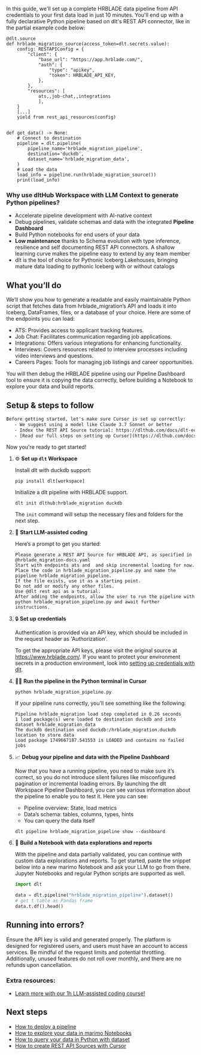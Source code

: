 In this guide, we'll set up a complete HRBLADE data pipeline from API credentials to your first data load in just 10 minutes. You'll end up with a fully declarative Python pipeline based on dlt's REST API connector, like in the partial example code below:

```python-outcome
@dlt.source
def hrblade_migration_source(access_token=dlt.secrets.value):
    config: RESTAPIConfig = {
        "client": {
            "base_url": "https://app.hrblade.com/",
            "auth": {
                "type": "apikey",
                "token": HRBLADE_API_KEY,
            },
        },
        "resources": [
            ats,,job-chat,,integrations
            ],
    }
    [...]
    yield from rest_api_resources(config)


def get_data() -> None:
    # Connect to destination
    pipeline = dlt.pipeline(
        pipeline_name='hrblade_migration_pipeline',
        destination='duckdb',
        dataset_name='hrblade_migration_data', 
    )
    # Load the data
    load_info = pipeline.run(hrblade_migration_source())
    print(load_info) 
```

### Why use dltHub Workspace with LLM Context to generate Python pipelines?

- Accelerate pipeline development with AI-native context
- Debug pipelines, validate schemas and data with the integrated **Pipeline Dashboard**
- Build Python notebooks for end users of your data
- **Low maintenance** thanks to Schema evolution with type inference, resilience and self documenting REST API connectors. A shallow learning curve makes the pipeline easy to extend by any team member
- dlt is the tool of choice for Pythonic Iceberg Lakehouses, bringing mature data loading to pythonic Iceberg with or without catalogs

## What you’ll do

We’ll show you how to generate a readable and easily maintainable Python script that fetches data from hrblade_migration’s API and loads it into Iceberg, DataFrames, files, or a database of your choice. Here are some of the endpoints you can load:

- ATS: Provides access to applicant tracking features.
- Job Chat: Facilitates communication regarding job applications.
- Integrations: Offers various integrations for enhancing functionality.
- Interviews: Covers resources related to interview processes including video interviews and questions.
- Careers Pages: Tools for managing job listings and career opportunities.

You will then debug the HRBLADE pipeline using our Pipeline Dashboard tool to ensure it is copying the data correctly, before building a Notebook to explore your data and build reports.

## Setup & steps to follow

```default
Before getting started, let's make sure Cursor is set up correctly:
   - We suggest using a model like Claude 3.7 Sonnet or better
   - Index the REST API Source tutorial: https://dlthub.com/docs/dlt-ecosystem/verified-sources/rest_api/ and add it to context as **@dlt rest api**
   - [Read our full steps on setting up Cursor](https://dlthub.com/docs/dlt-ecosystem/llm-tooling/cursor-restapi#23-configuring-cursor-with-documentation)
```

Now you're ready to get started!

1. ⚙️ **Set up `dlt` Workspace**
    
    Install dlt with duckdb support:
    ```shell
    pip install dlt[workspace]
    ```

    Initialize a dlt pipeline with HRBLADE support.
    ```shell
    dlt init dlthub:hrblade_migration duckdb
    ```

    The `init` command will setup the necessary files and folders for the next step.
    
2. 🤠 **Start LLM-assisted coding**
    
    Here’s a prompt to get you started:
    
    ```prompt
    Please generate a REST API Source for HRBLADE API, as specified in @hrblade_migration-docs.yaml 
    Start with endpoints ats and  and skip incremental loading for now. 
    Place the code in hrblade_migration_pipeline.py and name the pipeline hrblade_migration_pipeline. 
    If the file exists, use it as a starting point. 
    Do not add or modify any other files. 
    Use @dlt rest api as a tutorial. 
    After adding the endpoints, allow the user to run the pipeline with python hrblade_migration_pipeline.py and await further instructions.
    ```

    
3. 🔒 **Set up credentials** 
    
    Authentication is provided via an API key, which should be included in the request header as 'Authorization'.
    
    To get the appropriate API keys, please visit the original source at https://www.hrblade.com/.
    If you want to protect your environment secrets in a production environment, look into [setting up credentials with dlt](https://dlthub.com/docs/walkthroughs/add_credentials).
    
4. 🏃‍♀️ **Run the pipeline in the Python terminal in Cursor**
    
    ```shell
    python hrblade_migration_pipeline.py
    ```
    
    If your pipeline runs correctly, you’ll see something like the following:
    
    ```shell
    Pipeline hrblade_migration load step completed in 0.26 seconds
    1 load package(s) were loaded to destination duckdb and into dataset hrblade_migration_data
    The duckdb destination used duckdb:/hrblade_migration.duckdb location to store data
    Load package 1749667187.541553 is LOADED and contains no failed jobs
    ```
    
5. 📈 **Debug your pipeline and data with the Pipeline Dashboard**

    Now that you have a running pipeline, you need to make sure it’s correct, so you do not introduce silent failures like misconfigured pagination or incremental loading errors. By launching the dlt Workspace Pipeline Dashboard, you can see various information about the pipeline to enable you to test it. Here you can see:
    - Pipeline overview: State, load metrics
    - Data’s schema: tables, columns, types, hints
    - You can query the data itself
    
    ```shell
    dlt pipeline hrblade_migration_pipeline show --dashboard
    ```
    
6. 🐍 **Build a Notebook with data explorations and reports**

    With the pipeline and data partially validated, you can continue with custom data explorations and reports. To get started, paste the snippet below into a new marimo Notebook and ask your LLM to go from there. Jupyter Notebooks and regular Python scripts are supported as well.

    
    ```python
    import dlt

   data = dlt.pipeline("hrblade_migration_pipeline").dataset()
   # get t table as Pandas frame
   data.t.df().head()
    ```

## Running into errors?

Ensure the API key is valid and generated properly. The platform is designed for registered users, and users must have an account to access services. Be mindful of the request limits and potential throttling. Additionally, unused features do not roll over monthly, and there are no refunds upon cancellation.

### Extra resources:

- [Learn more with our 1h LLM-assisted coding course!](https://www.youtube.com/watch?v=GGid70rnJuM)

## Next steps

- [How to deploy a pipeline](https://dlthub.com/docs/walkthroughs/deploy-a-pipeline)
- [How to explore your data in marimo Notebooks](https://dlthub.com/docs/general-usage/dataset-access/marimo)
- [How to query your data in Python with dataset](https://dlthub.com/docs/general-usage/dataset-access/dataset)
- [How to create REST API Sources with Cursor](https://dlthub.com/docs/dlt-ecosystem/llm-tooling/cursor-restapi)